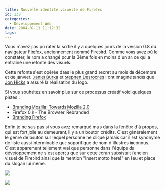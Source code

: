 ```yaml
---
title: Nouvelle identité visuelle de Firefox
id: 138
categories:
  - Développement Web
date: 2004-02-11 11:12:32
tags:
---
```


Vous n'avez pas pû rater la sortie il y a quelques jours de la version 0.8 du navigateur [Firefox](http://www.mozilla.org/products/firefox/ "Mozilla Firefox"), anciennement nommé Firebird. Comme vous avez pû le constater, le nom a changé pour la 3ème fois en moins d'un an ce qui a entraîné une refonte des visuels.

Cette refonte s'est opérée dans le plus grand secret au mois de décembre et de janvier. [Daniel Burka](http://deltatangobravo.com/authors/dburka "Daniel Burka") et [Stephen Desroches](http://newrecruit.org/authors/stephen "Stephen Desroches") l'ont imaginé tandis que [Jon Hicks](http://www.hicksdesign.co.uk/about/colophon.php "Jon Hicks") a assuré la réalisation du logo.

Si vous souhaitez en savoir plus sur ce processus créatif voici quelques pistes :

*   [Branding Mozilla: Towards Mozilla 2.0](http://actsofvolition.com/steven/mozillabranding/ "Branding Mozilla: Towards Mozilla 2.0")
*   [Firefox 0.8 - The Browser, Rebranded](http://www.bengoodger.com/weblog/archives/week_2004_02_08.shtml#000549 "Firefox 0.8 - The Browser, Rebranded")
*   [Branding Firefox](http://www.hicksdesign.co.uk/journal/archives/000377.php "Branding Firefox") 

Enfin je ne sais pas si vous avez remarqué mais dans la fenêtre d'à propos, qui est fort jolie au demeurant, il y a un bouton crédits. C'est généralement le genre de bouton sur lequel personne ne clique jamais car il est synonyme de liste aussi interminable que soporifique de nom d'illustres inconnus. C'est apparement tellement vrai que personne dans l'équipe de développement ne s'est aperçu que sur cette écran subsistait l'ancien visuel de Firebird ainsi que la mention "Insert motto here!" en lieu et place du slogan lui même.

![](/images/Firefox_a_propos.png)

![](/images/Firefox_credits.png)